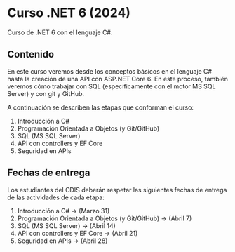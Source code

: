 # Curso .NET 6 (2024)
Curso de .NET 6 con el lenguaje C#.
## Contenido
En este curso veremos desde los conceptos básicos en el lenguaje C# hasta la creación de una API con ASP.NET Core 6. En este proceso, también veremos cómo trabajar con SQL (específicamente con el motor MS SQL Server) y con git y GitHub.

A continuación se describen las etapas que conforman el curso:

1. Introducción a C#
2. Programación Orientada a Objetos (y Git/GitHub)
3. SQL (MS SQL Server)
4. API con controllers y EF Core
5. Seguridad en APIs

## Fechas de entrega
Los estudiantes del CDIS deberán respetar las siguientes fechas de entrega de las actividades de cada etapa:

1. Introducción a C# -> (Marzo 31)
2. Programación Orientada a Objetos (y Git/GitHub) -> (Abril 7)
3. SQL (MS SQL Server) -> (Abril 14)
4. API con controllers y EF Core -> (Abril 21)
5. Seguridad en APIs -> (Abril 28)
